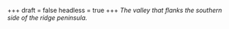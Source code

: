 
+++
draft = false
headless = true
+++
_The valley that flanks the southern side of the ridge peninsula._

